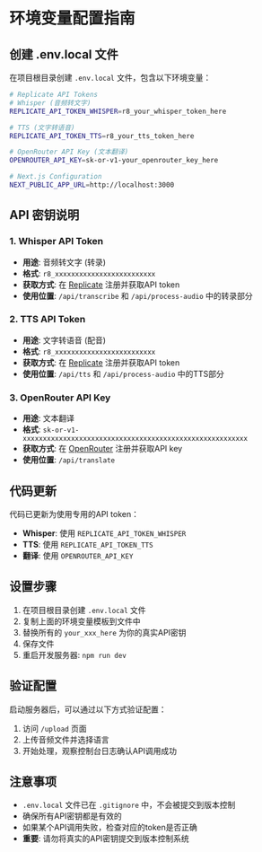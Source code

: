 # 环境变量配置指南

## 创建 .env.local 文件

在项目根目录创建 `.env.local` 文件，包含以下环境变量：

```bash
# Replicate API Tokens
# Whisper (音频转文字)
REPLICATE_API_TOKEN_WHISPER=r8_your_whisper_token_here

# TTS (文字转语音) 
REPLICATE_API_TOKEN_TTS=r8_your_tts_token_here

# OpenRouter API Key (文本翻译)
OPENROUTER_API_KEY=sk-or-v1-your_openrouter_key_here

# Next.js Configuration
NEXT_PUBLIC_APP_URL=http://localhost:3000
```

## API 密钥说明

### 1. Whisper API Token
- **用途**: 音频转文字 (转录)
- **格式**: `r8_xxxxxxxxxxxxxxxxxxxxxxxxx`
- **获取方式**: 在 [Replicate](https://replicate.com) 注册并获取API token
- **使用位置**: `/api/transcribe` 和 `/api/process-audio` 中的转录部分

### 2. TTS API Token  
- **用途**: 文字转语音 (配音)
- **格式**: `r8_xxxxxxxxxxxxxxxxxxxxxxxxx`
- **获取方式**: 在 [Replicate](https://replicate.com) 注册并获取API token
- **使用位置**: `/api/tts` 和 `/api/process-audio` 中的TTS部分

### 3. OpenRouter API Key
- **用途**: 文本翻译
- **格式**: `sk-or-v1-xxxxxxxxxxxxxxxxxxxxxxxxxxxxxxxxxxxxxxxxxxxxxxxxxxxxxxxx`
- **获取方式**: 在 [OpenRouter](https://openrouter.ai) 注册并获取API key
- **使用位置**: `/api/translate`

## 代码更新

代码已更新为使用专用的API token：

- **Whisper**: 使用 `REPLICATE_API_TOKEN_WHISPER`
- **TTS**: 使用 `REPLICATE_API_TOKEN_TTS`
- **翻译**: 使用 `OPENROUTER_API_KEY`

## 设置步骤

1. 在项目根目录创建 `.env.local` 文件
2. 复制上面的环境变量模板到文件中
3. 替换所有的 `your_xxx_here` 为你的真实API密钥
4. 保存文件
5. 重启开发服务器: `npm run dev`

## 验证配置

启动服务器后，可以通过以下方式验证配置：

1. 访问 `/upload` 页面
2. 上传音频文件并选择语言
3. 开始处理，观察控制台日志确认API调用成功

## 注意事项

- `.env.local` 文件已在 `.gitignore` 中，不会被提交到版本控制
- 确保所有API密钥都是有效的
- 如果某个API调用失败，检查对应的token是否正确
- **重要**: 请勿将真实的API密钥提交到版本控制系统 
